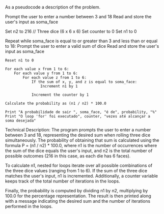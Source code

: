 As a pseudocode a description of the problem.

Prompt the user to enter a number between 3 and 18
Read and store the user's input as soma_face

Set n2 to 216  // Three dice (6 x 6 x 6)
Set counter to 0
Set n1 to 0

Repeat while soma_face is equal to or greater than 3 and less than or equal to 18:
    Prompt the user to enter a valid sum of dice
    Read and store the user's input as soma_face

    Reset n1 to 0

    For each value x from 1 to 6:
        For each value y from 1 to 6:
            For each value z from 1 to 6:
                If the sum of x, y, and z is equal to soma_face:
                    Increment n1 by 1

                Increment the counter by 1

    Calculate the probability as (n1 / n2) * 100.0

    Print "A probabilidade de sair ", soma_face, "é de", probability, "%"
    Print "O loop 'for' foi executado", counter, "vezes até alcançar a soma desejada"

Technical Description:
The program prompts the user to enter a number between 3 and 18, representing the desired sum when rolling three dice simultaneously. The probability of obtaining that sum is calculated using the formula P = (n1 / n2) * 100.0, where n1 is the number of occurrences where the sum of the dice equals the user's input, and n2 is the total number of possible outcomes (216 in this case, as each die has 6 faces).

To calculate n1, nested for loops iterate over all possible combinations of the three dice values (ranging from 1 to 6). If the sum of the three dice matches the user's input, n1 is incremented. Additionally, a counter variable keeps track of the total number of iterations in the loops.

Finally, the probability is computed by dividing n1 by n2, multiplying by 100.0 for the percentage representation. The result is then printed along with a message indicating the desired sum and the number of iterations performed in the loops.
